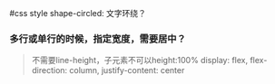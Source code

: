 #css style
shape-circled: 文字环绕？


### 多行或单行的时候，指定宽度，需要居中？
> 不需要line-height，子元素不可以height:100%
> display: flex, flex-direction: column, justify-content: center
